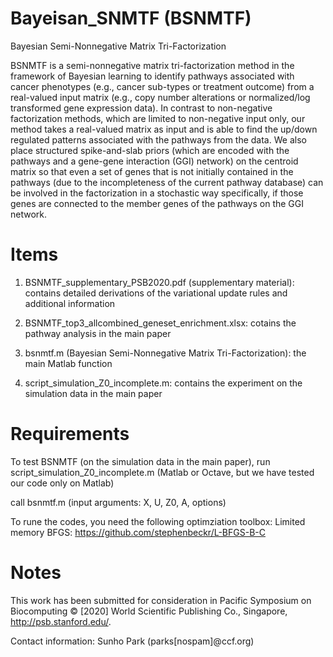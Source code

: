 # Bayeisan_SNMTF (BSNMTF)
Bayesian Semi-Nonnegative Matrix Tri-Factorization

BSNMTF is a semi-nonnegative matrix tri-factorization method in the framework of Bayesian learning to identify pathways associated with cancer phenotypes (e.g., cancer sub-types or treatment outcome) from a real-valued input matrix (e.g., copy number alterations or normalized/log transformed gene expression data). In contrast to non-negative factorization methods, which are limited to non-negative input only, our method takes a real-valued matrix as input and is able to find the up/down regulated patterns associated with the pathways from the data. We also place structured spike-and-slab priors (which are encoded with the pathways and a gene-gene interaction (GGI) network) on the centroid matrix so that even a set of genes that is not initially contained in the pathways (due to the incompleteness of the current pathway database) can be involved in the factorization in a stochastic way specifically, if those genes are connected to the member genes of the pathways on the GGI network. 

# Items
1. BSNMTF_supplementary_PSB2020.pdf (supplementary material): contains detailed derivations of the variational update rules and additional information

2. BSNMTF_top3_allcombined_geneset_enrichment.xlsx: cotains the pathway analysis in the main paper

3. bsnmtf.m (Bayesian Semi-Nonnegative Matrix Tri-Factorization): the main Matlab function

4. script_simulation_Z0_incomplete.m: contains the experiment on the simulation data in the main paper 

# Requirements
To test BSNMTF (on the simulation data in the main paper), run script_simulation_Z0_incomplete.m (Matlab or Octave, but we have tested our code only on Matlab)

call bsnmtf.m  (input arguments: X, U, Z0, A, options)

To rune the codes, you need the following optimziation toolbox: 
Limited memory BFGS: https://github.com/stephenbeckr/L-BFGS-B-C

# Notes
This work has been submitted for consideration in Pacific Symposium on Biocomputing © [2020] World Scientific Publishing Co., Singapore, http://psb.stanford.edu/.

Contact information: Sunho Park (parks[nospam]@ccf.org) 

